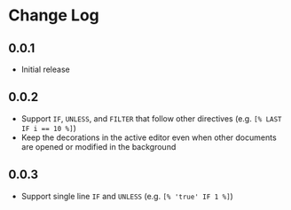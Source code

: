 # Change Log

## 0.0.1

- Initial release

## 0.0.2

- Support `IF`, `UNLESS`, and `FILTER` that follow other directives (e.g. `[% LAST IF i == 10 %]`)
- Keep the decorations in the active editor even when other documents are opened or modified in the background

## 0.0.3

- Support single line `IF` and `UNLESS` (e.g. `[% 'true' IF 1 %]`)
